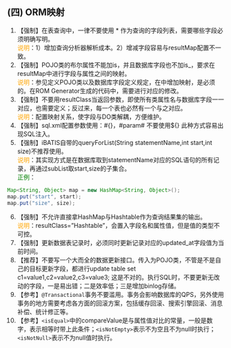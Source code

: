 ## (四) ORM映射
1. 【强制】在表查询中，一律不要使用 * 作为查询的字段列表，需要哪些字段必须明确写明。 
<br><span style="color:orange">说明</span>：1）增加查询分析器解析成本。2）增减字段容易与resultMap配置不一致。 
2. 【强制】POJO类的布尔属性不能加is，并且数据库字段也不加is_，要求在resultMap中进行字段与属性之间的映射。 
<br><span style="color:orange">说明</span>：参见定义POJO类以及数据库字段定义规定，在<resultMap>中增加映射，是必须的。在ROM Generator生成的代码中，需要进行对应的修改。
3. 【强制】不要用resultClass当返回参数，即使所有类属性名与数据库字段一一对应，也需要定义；反过来，每一个表也必然有一个与之对应。 
<br><span style="color:orange">说明</span>：配置映射关系，使字段与DO类解耦，方便维护。 
4. 【强制】sql.xml配置参数使用：#{}，#param# 不要使用${} 此种方式容易出现SQL注入。 
5. 【强制】iBATIS自带的queryForList(String statementName,int start,int size)不推荐使用。
<br><span style="color:orange">说明</span>：其实现方式是在数据库取到statementName对应的SQL语句的所有记录，再通过subList取start,size的子集合。 
<br><span style="color:green">正例</span>：
```java        
Map<String, Object> map = new HashMap<String, Object>();    
map.put("start", start);    
map.put("size", size);
```

6. 【强制】不允许直接拿HashMap与Hashtable作为查询结果集的输出。 
<br><span style="color:orange">说明</span>：resultClass=”Hashtable”，会置入字段名和属性值，但是值的类型不可控。
7. 【强制】更新数据表记录时，必须同时更新记录对应的updated_at字段值为当前时间。
8. 【推荐】不要写一个大而全的数据更新接口。传入为POJO类，不管是不是自己的目标更新字段，都进行update table set c1=value1,c2=value2,c3=value3; 这是不对的。执行SQL时，不要更新无改动的字段，一是易出错；二是效率低；三是增加binlog存储。 
9. 【参考】`@Transactional`事务不要滥用。事务会影响数据库的QPS，另外使用事务的地方需要考虑各方面的回滚方案，包括缓存回滚、搜索引擎回滚、消息补偿、统计修正等。 
10. 【参考】`<isEqual>`中的compareValue是与属性值对比的常量，一般是数字，表示相等时带上此条件；`<isNotEmpty>`表示不为空且不为null时执行；`<isNotNull>`表示不为null值时执行。  